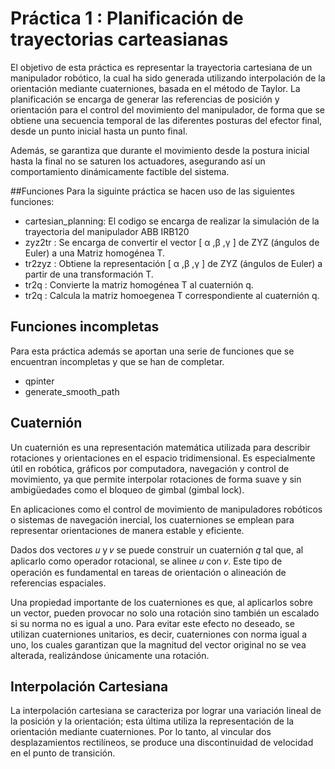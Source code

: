 # Práctica 1 : Planificación de trayectorias carteasianas 

El objetivo de esta práctica es representar la trayectoria cartesiana de un manipulador robótico, la cual ha sido generada utilizando interpolación de la orientación mediante cuaterniones, basada en el método de Taylor. La planificación se encarga de generar las referencias de posición y orientación para el control del movimiento del manipulador, de forma que se obtiene una secuencia temporal de las diferentes posturas del efector final, desde un punto inicial hasta un punto final.

Además, se garantiza que durante el movimiento desde la postura inicial hasta la final no se saturen los actuadores, asegurando así un comportamiento dinámicamente factible del sistema.

##Funciones 
Para la siguinte práctica se hacen uso de las siguientes funciones:
* cartesian_planning: El codigo se encarga de realizar la simulación de la trayectoria del manipulador ABB IRB120
* zyz2tr : Se encarga de convertir el vector [ α ,β ,γ ] de ZYZ (ángulos de Euler) a una Matriz homogénea T.
* tr2zyz : Obtiene la representación [ α ,β ,γ ] de ZYZ (ángulos de Euler) a partir de una transformación T.
* tr2q   : Convierte la matriz homogénea T al cuaternión q.
* tr2q   : Calcula la matriz homoegenea T correspondiente al cuaternión q.

  
## Funciones incompletas
Para esta práctica además se aportan una serie de funciones que se encuentran incompletas y que se han de completar.
* qpinter
* generate_smooth_path

## Cuaternión
Un cuaternión es una representación matemática utilizada para describir rotaciones y orientaciones en el espacio tridimensional. Es especialmente útil en robótica, gráficos por computadora, navegación y control de movimiento, ya que permite interpolar rotaciones de forma suave y sin ambigüedades como el bloqueo de gimbal (gimbal lock).

En aplicaciones como el control de movimiento de manipuladores robóticos o sistemas de navegación inercial, los cuaterniones se emplean para representar orientaciones de manera estable y eficiente.

Dados dos vectores 𝑢 y 𝑣 se puede construir un cuaternión 𝑞 tal que, al aplicarlo como operador rotacional, se alinee 
𝑢 con 𝑣. Este tipo de operación es fundamental en tareas de orientación o alineación de referencias espaciales.

Una propiedad importante de los cuaterniones es que, al aplicarlos sobre un vector, pueden provocar no solo una rotación sino también un escalado si su norma no es igual a uno. Para evitar este efecto no deseado, se utilizan cuaterniones unitarios, es decir, cuaterniones con norma igual a uno, los cuales garantizan que la magnitud del vector original no se vea alterada, realizándose únicamente una rotación.

## Interpolación Cartesiana 
La interpolación cartesiana se caracteriza por lograr una variación lineal de la posición y la orientación; esta última utiliza la representación de la orientación mediante cuaterniones. Por lo tanto, al vincular dos desplazamientos rectilíneos, se produce una discontinuidad de velocidad en el punto de transición.
